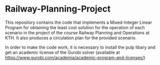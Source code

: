 # Railway-Planning-Project
This repository contains the code that implements a Mixed-Integer Linear Program for obtaining the least cost solution for the operation of each scenario in the project of the course Railway Planning and Operations at KTH. It also produces a circulation plan for the provided scenario.

In order to make the code work, it is necessary to install the pulp libary and get an academic license of the Gurobi solver (available at https://www.gurobi.com/academia/academic-program-and-licenses/)
